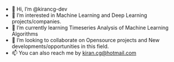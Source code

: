 - 👋 Hi, I’m @kirancg-dev
- 👀 I’m interested in Machine Learning and Deep Learning projects/companies.
- 🌱 I’m currently learning Timeseries Analysis of Machine Learning Algorithms
- 💞️ I’m looking to collaborate on Opensource projects and New developments/opportunities in this field. 
- 📫 You can also reach me by kiran.cg@hotmail.com

<!---
kirancg-dev/kirancg-dev is a ✨ special ✨ repository because its `README.md` (this file) appears on your GitHub profile.
You can click the Preview link to take a look at your changes.
--->
